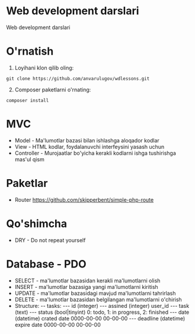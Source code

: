 # Web development darslari
Web development darslari

# O'rnatish
1. Loyihani klon qilib oling:
```
git clone https://github.com/anvarulugov/wdlessons.git
```
2. Composer paketlarni o'rnating:
```
composer install
```

# MVC
- Model - Ma'lumotlar bazasi bilan ishlashga aloqador kodlar
- View - HTML kodlar, foydalanuvchi interfeysini yasash uchun
- Controller - Murojaatlar bo'yicha kerakli kodlarni ishga tushirishga mas'ul qism

# Paketlar
- Router https://github.com/skipperbent/simple-php-route

# Qo'shimcha
- DRY - Do not repeat yourself

# Database - PDO
- SELECT - ma'lumotlar bazasidan kerakli ma'lumotlarni olish
- INSERT - ma'lumotlar bazasiga yangi ma'lumotlarni kiritish
- UPDATE - ma'lumotlar bazasidagi mavjud ma'lumotlarni tahrirlash
- DELETE - ma'lumotlar bazasidan belgilangan ma'lumotlarni o'chirish
- Structure:
-- tasks:
--- id (integer)
--- assined (integer) user_id
--- task (text)
--- status (bool|tinyint) 0: todo, 1: in progress, 2: finished
--- date (datetime) crated date 0000-00-00 00-00-00
--- deadline (datetime) expire date 0000-00-00 00-00-00